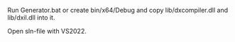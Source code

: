 Run Generator.bat or create bin/x64/Debug and copy lib/dxcompiler.dll and lib/dxil.dll into it.

Open sln-file with VS2022.